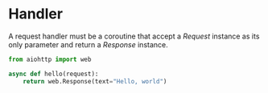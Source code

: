 # Handler

A request handler must be a coroutine that accept a *Request* instance as its only
parameter and return a *Response* instance.

```python
from aiohttp import web

async def hello(request):
    return web.Response(text="Hello, world")
```
